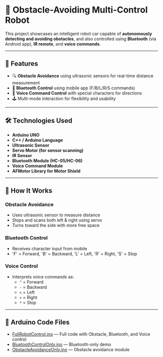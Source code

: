 # 🤖 Obstacle-Avoiding Multi-Control Robot

This project showcases an intelligent robot car capable of **autonomously detecting and avoiding obstacles**, and also controlled using **Bluetooth** (via Android app), **IR remote**, and **voice commands**.

---

## 🚀 Features

- 🔍 **Obstacle Avoidance** using ultrasonic sensors for real-time distance measurement
- 📲 **Bluetooth Control** using mobile app (F/B/L/R/S commands)
- 🎤 **Voice Command Control** with special characters for directions
- 🕹️ Multi-mode interaction for flexibility and usability

---

## 🛠️ Technologies Used

- **Arduino UNO**
- **C++ / Arduino Language**
- **Ultrasonic Sensor**
- **Servo Motor (for sensor scanning)**
- **IR Sensor**
- **Bluetooth Module (HC-05/HC-06)**
- **Voice Command Module**
- **AFMotor Library for Motor Shield**

---

## 🧠 How It Works

### Obstacle Avoidance
- Uses ultrasonic sensor to measure distance
- Stops and scans both left & right using servo
- Turns toward the side with more free space

### Bluetooth Control
- Receives character input from mobile
- 'F' = Forward, 'B' = Backward, 'L' = Left, 'R' = Right, 'S' = Stop

### Voice Control
- Interprets voice commands as:
  - `^` = Forward
  - `-` = Backward
  - `<` = Left
  - `>` = Right
  - `*` = Stop

---


## 🔧 Arduino Code Files

-  [FullRobotControl.ino](Code/FullRobotControl.ino) — Full code with Obstacle, Bluetooth, and Voice control
-  [BluetoothControlOnly.ino](Code/BluetoothControlOnly.ino) — Bluetooth-only demo
-  [ObstacleAvoidanceOnly.ino](Code/ObstacleAvoidanceOnly.ino) — Obstacle avoidance module
